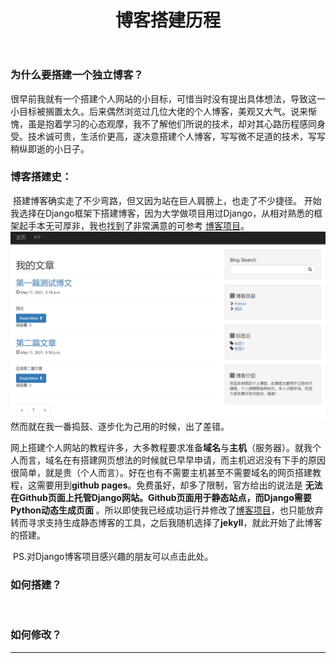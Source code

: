 ﻿---
layout: post
title: 博客搭建历程
keywords: 博客 GitHub Jekyll 
category: 我的日志
tags: 博客 jekyll 
---

### 为什么要搭建一个独立博客？

​	很早前我就有一个搭建个人网站的小目标，可惜当时没有提出具体想法，导致这一小目标被搁置太久。后来偶然浏览过几位大佬的个人博客，美观又大气。说来惭愧，虽是抱着学习的心态观摩，我不了解他们所说的技术，却对其心路历程感同身受。技术诚可贵，生活价更高，遂决意搭建个人博客，写写微不足道的技术，写写稍纵即逝的小日子。

### 博客搭建史：

​	搭建博客确实走了不少弯路，但又因为站在巨人肩膀上，也走了不少捷径。
​	开始我选择在Django框架下搭建博客，因为大学做项目用过Django，从相对熟悉的框架起手本无可厚非，我也找到了非常满意的可参考 [博客项目][1]。
![blog-django](/assets/imgs/Blog-Django.png)
​	然而就在我一番捣鼓、逐步化为己用的时候，出了差错。

​	网上搭建个人网站的教程许多，大多教程要求准备**域名**与**主机**（服务器）。就我个人而言，域名在有搭建网页想法的时候就已早早申请，而主机迟迟没有下手的原因很简单，就是贵（个人而言）。好在也有不需要主机甚至不需要域名的网页搭建教程，这需要用到**github pages**。免费虽好，却多了限制，官方给出的说法是 **无法在Github页面上托管Django网站。Github页面用于静态站点，而Django需要Python动态生成页面** 。所以即使我已经成功运行并修改了[博客项目][1]，也只能放弃转而寻求支持生成静态博客的工具，之后我随机选择了**jekyll**，就此开始了此博客的搭建。

​	PS.对Django博客项目感兴趣的朋友可以点击此处。

### 如何搭建？

​	


### 如何修改？


--------
[1]: https://github.com/erenming/blog

